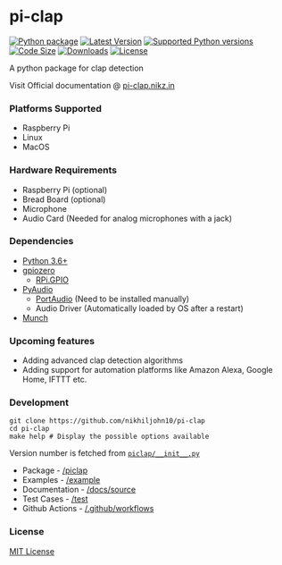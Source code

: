pi-clap
=======

[![Python package](https://github.com/nikhiljohn10/pi-clap/workflows/Python%20package/badge.svg?branch=master)](https://pypi.python.org/pypi/pi-clap/)
[![Latest Version](https://img.shields.io/pypi/v/pi-clap)](https://pypi.python.org/pypi/pi-clap/)
[![Supported Python versions](https://img.shields.io/pypi/pyversions/pi-clap)](https://pypi.python.org/pypi/pi-clap/)
[![Code Size](https://img.shields.io/github/languages/code-size/nikhiljohn10/pi-clap)](https://pypi.python.org/pypi/pi-clap/)
[![Downloads](https://img.shields.io/pypi/dm/pi-clap)](https://pypi.python.org/pypi/pi-clap/)
[![License](https://img.shields.io/pypi/l/pi-clap)](https://github.com/nikhiljohn10/pi-clap/blob/master/LICENSE)

A python package for clap detection

Visit Official documentation @ [pi-clap.nikz.in](https://pi-clap.nikz.in/getting-started.html)

### Platforms Supported

* Raspberry Pi
* Linux
* MacOS

### Hardware Requirements

* Raspberry Pi (optional)
* Bread Board (optional)
* Microphone
* Audio Card (Needed for analog microphones with a jack)

### Dependencies

* [Python 3.6+](https://docs.python.org/3/)
* [gpiozero](https://gpiozero.readthedocs.io)
	* [RPi.GPIO](https://pypi.org/project/RPi.GPIO)
* [PyAudio](https://pypi.org/project/PyAudio)
	* [PortAudio](http://www.portaudio.com/) (Need to be installed manually)
	* Audio Driver (Automatically loaded by OS after a restart)
* [Munch](https://pypi.org/project/munch/)

### Upcoming features

* Adding advanced clap detection algorithms
* Adding support for automation platforms like Amazon Alexa, Google Home, IFTTT etc.

### Development

```
git clone https://github.com/nikhiljohn10/pi-clap
cd pi-clap
make help # Display the possible options available
```

Version number is fetched from [`piclap/__init__.py`](https://github.com/nikhiljohn10/pi-clap/blob/master/piclap/__init__.py)

- Package - [/piclap](https://github.com/nikhiljohn10/pi-clap/tree/master/piclap)
- Examples - [/example](https://github.com/nikhiljohn10/pi-clap/tree/master/example)
- Documentation - [/docs/source](https://github.com/nikhiljohn10/pi-clap/tree/master/docs/source)
- Test Cases - [/test](https://github.com/nikhiljohn10/pi-clap/tree/master/tests)
- Github Actions - [/.github/workflows](https://github.com/nikhiljohn10/pi-clap/tree/master/.github/workflows)

### License

[MIT License](https://github.com/nikhiljohn10/pi-clap/blob/master/LICENSE)
